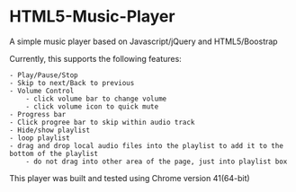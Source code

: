 # HTML5-Music-Player
A simple music player based on Javascript/jQuery and HTML5/Boostrap

Currently, this supports the following features:

    - Play/Pause/Stop
    - Skip to next/Back to previous
    - Volume Control
        - click volume bar to change volume
        - click volume icon to quick mute
    - Progress bar
    - Click progree bar to skip within audio track
    - Hide/show playlist
    - loop playlist
    - drag and drop local audio files into the playlist to add it to the bottom of the playlist
        - do not drag into other area of the page, just into playlist box
    
This player was built and tested using Chrome version 41(64-bit)

